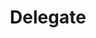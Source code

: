 ---
title: "Delegate"
# page_header_bg: "images/bg/section-bg5.jpg"
description: "Delegate to our Validators"
layout: "pricing"
draft: false

################ pricing ##################
pricing:
  enable : true
  title : "Nodes we validate on"
  content : "We run validator nodes on the following chains.  If you like the work we do, please consider a delegation."
  pricing_table:

  - name : "Kujira Harpoon-4"
    price : "??%"
    price_per : "Yearly"
    services: 
    - "last updated: 2022-06-09"
    button:
      label: "Delegate Now"
      link : "https://blue.kujira.app/stake/kujiravaloper1qwc7a4kgys2zfswu7a4f5egc0rssep6t7krzh5"

  - name : "Juno"
    price : "106.91%"
    price_per : "Yearly"
    services: 
    - "last updated: 2022-06-09"
    button:
      label: "Coming soon"
      link : "#"
      
  - name : "Osmo"
    price : "50.62%"
    price_per : "Yearly"
    services: 
    - "last updated: 2022-06-09"
    button:
      label: "Coming soon"
      link : "#"
      
  - name : "Cosmoshub"
    price : "16.89%"
    price_per : "Yearly"
    services: 
    - "last updated: 2022-06-09"
    button:
      label: "Coming soon"
      link : "#"

  - name : "Kujira"
    price : "??%"
    price_per : "Yearly"
    services: 
    - "last updated: 2022-06-09"
    button:
      label: "Coming soon"
      link : "#"


---